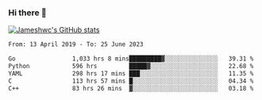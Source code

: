 ### Hi there 👋

[![Jameshwc's GitHub stats](https://github-readme-stats.vercel.app/api?username=jameshwc)](https://github.com/anuraghazra/github-readme-stats)

<!--START_SECTION:waka-->

```txt
From: 13 April 2019 - To: 25 June 2023

Go                1,033 hrs 8 mins█████████▓░░░░░░░░░░░░░░░   39.31 %
Python            596 hrs         █████▓░░░░░░░░░░░░░░░░░░░   22.68 %
YAML              298 hrs 17 mins ███░░░░░░░░░░░░░░░░░░░░░░   11.35 %
C                 113 hrs 57 mins █░░░░░░░░░░░░░░░░░░░░░░░░   04.34 %
C++               83 hrs 26 mins  ▓░░░░░░░░░░░░░░░░░░░░░░░░   03.18 %
```

<!--END_SECTION:waka-->